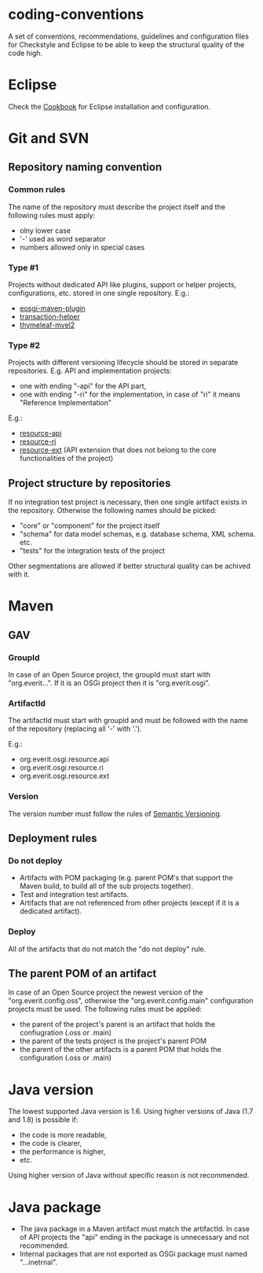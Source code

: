coding-conventions
==================

A set of conventions, recommendations, guidelines and configuration files for Checkstyle and Eclipse to be able to keep the structural quality of the code high.

# Eclipse

Check the [Cookbook](http://www.everit.org/cookbook/ide/index.html#installing_eclipse) for Eclipse installation and configuration.

# Git and SVN

## Repository naming convention

### Common rules

The name of the repository must describe the project itself and the following rules must apply:
 - olny lower case
 - '-' used as word separator
 - numbers allowed only in special cases

### Type #1

Projects without dedicated API like plugins, support or helper projects, configurations, etc. stored in one single repository. E.g.:
 - [eosgi-maven-plugin](https://github.com/everit-org/eosgi-maven-plugin)
 - [transaction-helper](https://github.com/everit-org/transaction-helper)
 - [thymeleaf-mvel2](https://github.com/everit-org/thymeleaf-mvel2)

### Type #2

Projects with different versioning lifecycle should be stored in separate repositories. E.g. API and implementation projects:
 - one with ending "-api" for the API part,
 - one with ending "-ri" for the implementation, in case of "ri" it means "Reference Implementation"

E.g.:
 - [resource-api](https://github.com/everit-org/resource-api)
 - [resource-ri](https://github.com/everit-org/resource-ri)
 - [resource-ext](https://github.com/everit-org/resource-ext) (API extension that does not belong to the core functionalities of the project)

## Project structure by repositories

If no integration test project is necessary, then one single artifact exists in the repository.
Otherwise the following names should be picked:
 - "core" or "component" for the project itself
 - "schema" for data model schemas, e.g. database schema, XML schema. etc.
 - "tests" for the integration tests of the project

Other segmentations are allowed if better structural quality can be achived with it.

# Maven

## GAV

### GroupId

In case of an Open Source project, the groupId must start with "org.everit...". If it is an OSGi project then it is "org.everit.osgi".

### ArtifactId

The artifactId must start with groupId and must be followed with the name of the repository (replacing all '-' with '.').

E.g.:
 - org.everit.osgi.resource.api
 - org.everit.osgi.resource.ri
 - org.everit.osgi.resource.ext

### Version

The version number must follow the rules of [Semantic Versioning](http://semver.org/).

## Deployment rules

### Do not deploy

 - Artifacts with POM packaging (e.g. parent POM's that support the Maven build, to build all of the sub projects together).
 - Test and integration test artifacts.
 - Artifacts that are not referenced from other projects (except if it is a dedicated artifact).

### Deploy

All of the artifacts that do not match the "do not deploy" rule.

## The parent POM of an artifact

In case of an Open Source project the newest version of the "org.everit.config.oss", otherwise the "org.everit.config.main" configuration projects must be used. The following rules must be applied:
 - the parent of the project's parent is an artifact that holds the confiugration (.oss or .main)
 - the parent of the tests project is the project's parent POM
 - the parent of the other artifacts is a parent POM that holds the configuration (.oss or .main)

# Java version

The lowest supported Java version is 1.6. Using higher versions of Java (1.7 and 1.8) is possible if:
 - the code is more readable,
 - the code is clearer,
 - the performance is higher,
 - etc.

Using higher version of Java without specific reason is not recommended.

# Java package

 - The java package in a Maven artifact must match the artifactId. In case of API projects the "api" ending in the package is unnecessary and not recommended.
 - Internal packages that are not exported as OSGi package must named "...inetrnal".
